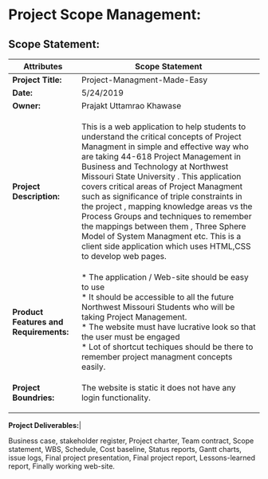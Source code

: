 # Project Scope Management:

## Scope Statement:

 Attributes|Scope Statement
 ---|---|
**Project Title:** | Project-Managment-Made-Easy
**Date:** | 5/24/2019
**Owner:**| Prajakt Uttamrao Khawase
**Project Description:** | <p>This is a web application to help students to understand the critical concepts of Project Managment in simple and effective way who are taking 44-618 Project Management in Business and Technology at Northwest Missouri State University . This application covers critical areas of Project Managment such as significance of triple constraints in the project , mapping knowledge areas vs the Process Groups and techniques to remember the mappings between them , Three Sphere Model of System Managment etc. This is a client side application which uses HTML,CSS to develop web pages. </p>
**Product Features and Requirements:**| * The application / Web-site should be easy to use <br> * It should be accessible to all the future Northwest Missouri Students who will be taking Project Management. <br> * The website must have lucrative look so that the user must be engaged <br> * Lot of shortcut techiques should be there to remember project managment concepts easily.
**Project Boundries:**|<p>The website is static it does not have any login functionality.
 
**Project Deliverables:**|<p>Business case, stakeholder register, Project charter, Team contract, Scope statement, WBS, Schedule, Cost baseline, Status reports, Gantt charts, issue logs, Final project presentation, Final project report, Lessons-learned report, Finally working web-site.
